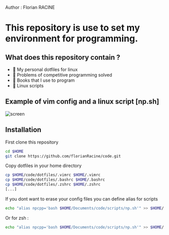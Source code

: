 Author : Florian RACINE

<h1>This repository is use to set my environment for programming.</h1>
<h2> What does this repository contain ? </h2>

- 🤝 My personal dotfiles for linux
- 🔭 Problems of competitive programming solved
- 🌱 Books that I use to program
- 👨‍ Linux scripts

<h2> Example of vim config and a linux script [np.sh] </h2>

![screen](https://user-images.githubusercontent.com/103432737/208796533-9dd1bc64-7b14-4e88-ab97-5739bfa412f9.png)

<h2> Installation </h2>

First clone this repository

```bash
cd $HOME
git clone https://github.com/florianRacine/code.git
```

Copy dotfiles in your home directory

```bash
cp $HOME/code/dotfiles/.vimrc $HOME/.vimrc
cp $HOME/code/dotfiles/.bashrc $HOME/.bashrc
cp $HOME/code/dotfiles/.zshrc $HOME/.zshrc
[...]
```

If you dont want to erase your config files you can define alias for scripts
```bash
echo "alias npcpp='bash $HOME/Documents/code/scripts/np.sh'" >> $HOME/.bashrc
```
Or for zsh :
```bash
echo "alias npcpp='bash $HOME/Documents/code/scripts/np.sh'" >> $HOME/.zshrc
```
